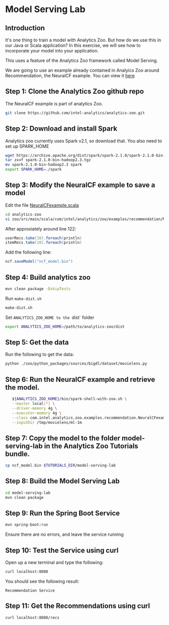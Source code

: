 # Model Serving Lab


## Introduction

It's one thing to train a model with Analytics Zoo. But how do we use this in our Java or Scala 
application?  In this exercise, we will see how to incorporate your model into your application.

This uses a feature of the Analytics Zoo framework called Model Serving.

We are going to use an example already contained in Analyics Zoo around Recommendation, the NeuralCF example. You can
view it [here](https://github.com/intel-analytics/analytics-zoo/tree/master/zoo/src/main/scala/com/intel/analytics/zoo/examples/recommendation/README.md)


## Step 1: Clone the Analytics Zoo github repo


The NeuralCF example is part of analytics Zoo.

```bash
git clone https://github.com/intel-analytics/analytics-zoo.git
```

## Step 2: Download and install Spark

Analytics zoo currently uses Spark v2.1, so download that.  You also need to set up SPARK_HOME

```bash
wget https://archive.apache.org/dist/spark/spark-2.1.0/spark-2.1.0-bin-hadoop2.3.tgz
tar zxvf spark-2.1.0-bin-hadoop2.3.tgz
mv spark-2.1.0-bin-hadoop2.3 spark
export SPARK_HOME=./spark
```



## Step 3: Modify the NeuralCF example to save a model

Edit the file [NeuralCFexample.scala](https://github.com/intel-analytics/analytics-zoo/blob/master/zoo/src/main/scala/com/intel/analytics/zoo/examples/recommendation/NeuralCFexample.scala)

```bash
cd analytics-zoo
vi zoo/src/main/scala/com/intel/analytics/zoo/examples/recommendation/NeuralCFexample.scala
```

After approxiately around line 122:

```scala
userRecs.take(10).foreach(println)
itemRecs.take(10).foreach(println)
```

Add the following line:

```scala
ncf.saveModel("ncf_model.bin")
```

## Step 4: Build analytics zoo


```bash
mvn clean package -DskipTests
```

Run `make-dist.sh`

```bash
make-dist.sh
```

Set `ANALYTICS_ZOO_HOME to the `dist` folder

```bash
export ANALYTICS_ZOO_HOME=/path/to/analytics-zoo/dist
```



## Step 5: Get the data

Run the following to get the data:

```bash
python ./zoo/python_packages/sources/bigdl/dataset/movielens.py
```


## Step 6: Run the NeuralCF example and retrieve the model.


```bash
   ${ANALYTICS_ZOO_HOME}/bin/spark-shell-with-zoo.sh \
   --master local[*] \
   --driver-memory 4g \
   --executor-memory 4g \
   --class com.intel.analytics.zoo.examples.recommendation.NeuralCFexample \
   --inputDir /tmp/movielens/ml-1m 

```


## Step 7: Copy the model to the folder model-serving-lab in the Analytics Zoo Tutorials bundle.

```bash
cp ncf_model.bin $TUTORIALS_DIR/model-serving-lab
```


## Step 8: Build the Model Serving Lab

```bash
cd model-serving-lab
mvn clean package
```

## Step 9: Run the Spring Boot Service

```bash
mvn spring-boot:run
```

Ensure there are no errors, and leave the service running

## Step 10: Test the Service using curl

Open up a new terminal and type the following:

```bash
curl localhost:8080
```

You should see the following result:

```console
Recommendation Service
```

## Step 11: Get the Recommendations using curl

```bash
curl localhost:8080/recs

